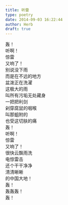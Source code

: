```yaml
---  
title: 听雷  
type: poetry  
date: 2014-09-03 16:22:44  
author: Herb  
draft: true
---  
```

轰！  
听啊！  
惊雷  
又响了！    
别说没下雨  
而是在不远的地方  
盆泼正在洗濯  
这极大的雨  
叫所有污垢无处藏身  
一把把利剑  
剁穿腐鼠的咽喉  
叫那蛆附的  
也受这切肤的痛    
轰！  
听啊！  
惊雷  
又响了！  
很快云飘雨洗  
电惊雷击  
还个干干净净  
清清晰晰  
的中国大地！  
轰！  
轰轰轰！  
轰！